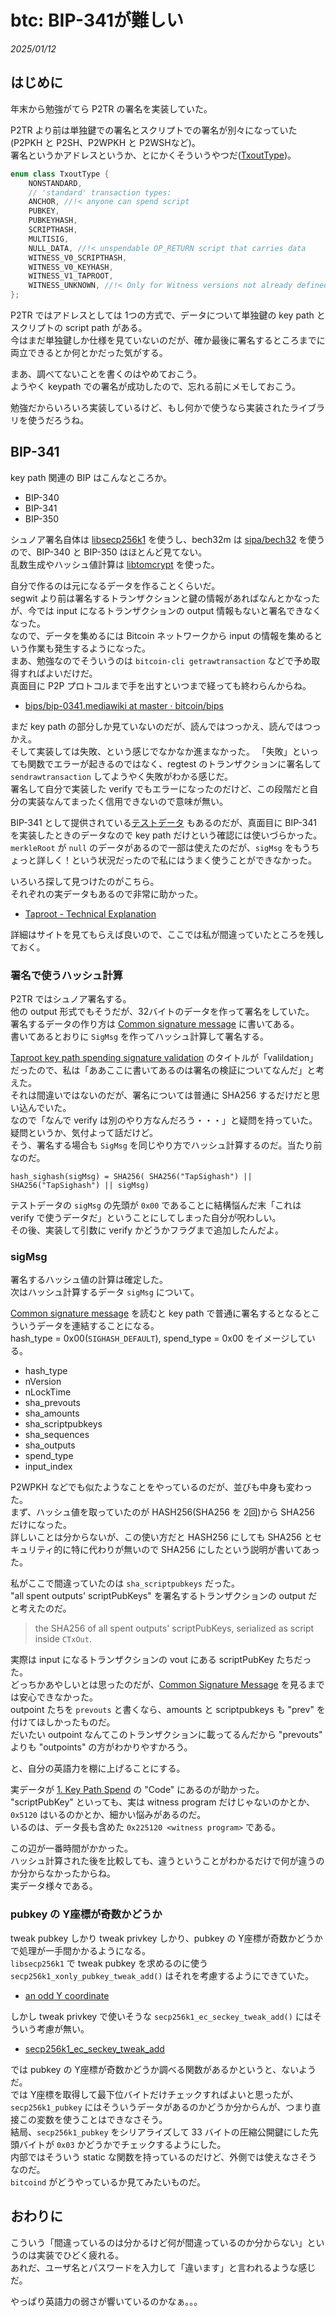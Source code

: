 # btc: BIP-341が難しい

_2025/01/12_

## はじめに

年末から勉強がてら P2TR の署名を実装していた。

P2TR より前は単独鍵での署名とスクリプトでの署名が別々になっていた(P2PKH と P2SH、P2WPKH と P2WSHなど)。  
署名というかアドレスというか、とにかくそういうやつだ([TxoutType](https://github.com/bitcoin/bitcoin/blob/35bf426e02210c1bbb04926f4ca2e0285fbfcd11/src/script/solver.h#L22-L35))。

```cpp
enum class TxoutType {
    NONSTANDARD,
    // 'standard' transaction types:
    ANCHOR, //!< anyone can spend script
    PUBKEY,
    PUBKEYHASH,
    SCRIPTHASH,
    MULTISIG,
    NULL_DATA, //!< unspendable OP_RETURN script that carries data
    WITNESS_V0_SCRIPTHASH,
    WITNESS_V0_KEYHASH,
    WITNESS_V1_TAPROOT,
    WITNESS_UNKNOWN, //!< Only for Witness versions not already defined above
};
```

P2TR ではアドレスとしては 1つの方式で、データについて単独鍵の key path とスクリプトの script path がある。  
今はまだ単独鍵しか仕様を見ていないのだが、確か最後に署名するところまでに両立できるとか何とかだった気がする。

まあ、調べてないことを書くのはやめておこう。  
ようやく keypath での署名が成功したので、忘れる前にメモしておこう。

勉強だからいろいろ実装しているけど、もし何かで使うなら実装されたライブラリを使うだろうね。

## BIP-341

key path 関連の BIP はこんなところか。

* BIP-340
* BIP-341
* BIP-350

シュノア署名自体は [libsecp256k1](https://github.com/bitcoin-core/secp256k1) を使うし、bech32m は [sipa/bech32](https://github.com/sipa/bech32) を使うので、BIP-340 と BIP-350 はほとんど見てない。  
乱数生成やハッシュ値計算は [libtomcrypt](https://github.com/libtom/libtomcrypt) を使った。

自分で作るのは元になるデータを作ることくらいだ。  
segwit より前は署名するトランザクションと鍵の情報があればなんとかなったが、今では input になるトランザクションの output 情報もないと署名できなくなった。  
なので、データを集めるには Bitcoin ネットワークから input の情報を集めるという作業も発生するようになった。  
まあ、勉強なのでそういうのは `bitcoin-cli getrawtransaction` などで予め取得すればよいだけだ。  
真面目に P2P プロトコルまで手を出すといつまで経っても終わらんからね。

* [bips/bip-0341.mediawiki at master · bitcoin/bips](https://github.com/bitcoin/bips/blob/master/bip-0341.mediawiki)

まだ key path の部分しか見ていないのだが、読んではつっかえ、読んではつっかえ。  
そして実装しては失敗、という感じでなかなか進まなかった。
「失敗」といっても関数でエラーが起きるのではなく、regtest のトランザクションに署名して `sendrawtransaction` してようやく失敗がわかる感じだ。  
署名して自分で実装した verify でもエラーになったのだけど、この段階だと自分の実装なんてまったく信用できないので意味が無い。

BIP-341 として提供されている[テストデータ](https://github.com/bitcoin/bips/blob/6a6ef3585f4a81390c8d2211b0b5ab8ddd794214/bip-0341/wallet-test-vectors.json) もあるのだが、真面目に BIP-341 を実装したときのデータなので key path だけという確認には使いづらかった。  
`merkleRoot` が `null` のデータがあるので一部は使えたのだが、`sigMsg` をもうちょっと詳しく！という状況だったので私にはうまく使うことができなかった。

いろいろ探して見つけたのがこちら。  
それぞれの実データもあるので非常に助かった。

* [Taproot - Technical Explanation](https://learnmeabitcoin.com/technical/upgrades/taproot/)

詳細はサイトを見てもらえば良いので、ここでは私が間違っていたところを残しておく。

### 署名で使うハッシュ計算

P2TR ではシュノア署名する。  
他の output 形式でもそうだが、32バイトのデータを作って署名をしていた。  
署名するデータの作り方は [Common signature message](https://github.com/bitcoin/bips/blob/master/bip-0341.mediawiki#common-signature-message) に書いてある。  
書いてあるとおりに `SigMsg` を作ってハッシュ計算して署名する。

[Taproot key path spending signature validation](https://github.com/bitcoin/bips/blob/master/bip-0341.mediawiki#taproot-key-path-spending-signature-validation) のタイトルが「valildation」だったので、私は「ああここに書いてあるのは署名の検証についてなんだ」と考えた。  
それは間違いではないのだが、署名については普通に SHA256 するだけだと思い込んでいた。  
なので「なんで verify は別のやり方なんだろう・・・」と疑問を持っていた。  
疑問というか、気付よって話だけど。  
そう、署名する場合も `SigMsg` を同じやり方でハッシュ計算するのだ。当たり前なのだ。

```
hash_sighash(sigMsg) = SHA256( SHA256("TapSighash") || SHA256("TapSighash") || sigMsg)
```

テストデータの `sigMsg` の先頭が `0x00` であることに結構悩んだ末「これは verify で使うデータだ」ということにしてしまった自分が呪わしい。  
その後、実装して引数に verify かどうかフラグまで追加したんだよ。

### sigMsg

署名するハッシュ値の計算は確定した。  
次はハッシュ計算するデータ `sigMsg` について。

[Common signature message](https://github.com/bitcoin/bips/blob/master/bip-0341.mediawiki#common-signature-message) を読むと key path で普通に署名するとなるとこういうデータを連結することになる。  
hash_type = 0x00(`SIGHASH_DEFAULT`), spend_type = 0x00 をイメージしている。

* hash_type
* nVersion
* nLockTime
* sha_prevouts
* sha_amounts
* sha_scriptpubkeys
* sha_sequences
* sha_outputs
* spend_type
* input_index

P2WPKH などでも似たようなことをやっているのだが、並びも中身も変わった。  
まず、ハッシュ値を取っていたのが HASH256(SHA256 を 2回)から SHA256 だけになった。  
詳しいことは分からないが、この使い方だと HASH256 にしても SHA256 とセキュリティ的に特に代わりが無いので SHA256 にしたという説明が書いてあった。

私がここで間違っていたのは `sha_scriptpubkeys` だった。  
"all spent outputs' scriptPubKeys" を署名するトランザクションの output だと考えたのだ。

> the SHA256 of all spent outputs' scriptPubKeys, serialized as script inside `CTxOut`.

実際は input になるトランザクションの vout にある scriptPubKey たちだった。  
どっちかあやしいとは思ったのだが、[Common Signature Message](https://learnmeabitcoin.com/technical/upgrades/taproot/#common-signature-message) を見るまでは安心できなかった。  
outpoint たちを `prevouts` と書くなら、amounts と scriptpubkeys も "prev" を付けてほしかったものだ。  
だいたい outpoint なんてこのトランザクションに載ってるんだから "prevouts" よりも "outpoints" の方がわかりやすかろう。

と、自分の英語力を棚に上げることにする。

実データが [1. Key Path Spend](https://learnmeabitcoin.com/technical/upgrades/taproot/#example-1-key-path-spend) の "Code" にあるのが助かった。  
"scriptPubKey" といっても、実は witness program だけじゃないのかとか、`0x5120` はいるのかとか、細かい悩みがあるのだ。  
いるのは、データ長も含めた `0x225120 <witness program>` である。

この辺が一番時間がかかった。  
ハッシュ計算された後を比較しても、違うということがわかるだけで何が違うのか分からなかったからね。  
実データ様々である。

### pubkey の Y座標が奇数かどうか

tweak pubkey しかり tweak privkey しかり、pubkey の Y座標が奇数かどうかで処理が一手間かかるようになる。  
`libsecp256k1` で tweak pubkey を求めるのに使う `secp256k1_xonly_pubkey_tweak_add()` はそれを考慮するようにできていた。  

* [an odd Y coordinate](https://github.com/bitcoin-core/secp256k1/blob/v0.6.0/include/secp256k1_extrakeys.h#L104)

しかし tweak privkey で使いそうな `secp256k1_ec_seckey_tweak_add()` にはそういう考慮が無い。

* [secp256k1_ec_seckey_tweak_add](https://github.com/bitcoin-core/secp256k1/blob/v0.6.0/include/secp256k1.h#L738)

では pubkey の Y座標が奇数かどうか調べる関数があるかというと、ないようだ。  
では Y座標を取得して最下位バイトだけチェックすればよいと思ったが、`secp256k1_pubkey` にはそういうデータがあるのかどうか分からんが、つまり直接この変数を使うことはできなさそう。  
結局、`secp256k1_pubkey` をシリアライズして 33 バイトの圧縮公開鍵にした先頭バイトが `0x03` かどうかでチェックするようにした。  
内部ではそういう static な関数を持っているのだけど、外側では使えなさそうなのだ。  
`bitcoind` がどうやっているか見てみたいものだ。

## おわりに

こういう「間違っているのは分かるけど何が間違っているのか分からない」というのは実装でひどく疲れる。  
あれだ、ユーザ名とパスワードを入力して「違います」と言われるような感じだ。

やっぱり英語力の弱さが響いているのかなぁ。。。
